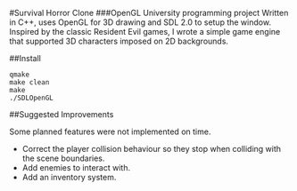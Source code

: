 #Survival Horror Clone
###OpenGL University programming project
Written in C++, uses OpenGL for 3D drawing and SDL 2.0 to setup the window.
Inspired by the classic Resident Evil games, I wrote a simple game engine that supported 3D characters imposed on 2D backgrounds.

##Install
```
qmake
make clean
make
./SDLOpenGL
```

##Suggested Improvements

Some planned features were not implemented on time.

* Correct the player collision behaviour so they stop when colliding with the scene boundaries.
* Add enemies to interact with.
* Add an inventory system.
